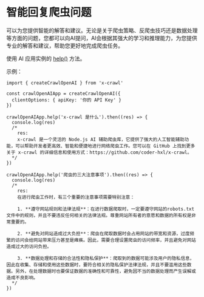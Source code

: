 # 智能回复爬虫问题

可以为您提供智能的解答和建议。无论是关于爬虫策略、反爬虫技巧还是数据处理等方面的问题，您都可以向AI提问，AI会根据其强大的学习和推理能力，为您提供专业的解答和建议，帮助您更好地完成爬虫任务。

使用 AI 应用实例的 [help()](/cn/api/help#help) 方法。

示例：

```js{7,15}
import { createCrawlOpenAI } from 'x-crawl'

const crawlOpenAIApp = createCrawlOpenAI({
  clientOptions: { apiKey: '你的 API Key' }
})

crawlOpenAIApp.help('x-crawl 是什么').then((res) => {
  console.log(res)
  /*
    res:
    x-crawl 是一个灵活的 Node.js AI 辅助爬虫库，它提供了强大的人工智能辅助功能，可以帮助开发者更高效、智能和便捷地进行网络爬虫工作。您可以在 GitHub 上找到更多关于 x-crawl 的详细信息和使用方式：https://github.com/coder-hxl/x-crawl。
  */
})

crawlOpenAIApp.help('爬虫的三大注意事项').then((res) => {
  console.log(res)
  /*
    res:
    在进行爬虫工作时，有三个重要的注意事项需要特别注意：

    1. **遵守网站规则和法律法规**：在进行数据爬取时，一定要遵守网站的robots.txt文件中的规则，并且不要违反任何相关的法律法规。尊重网站所有者的意愿和数据的所有权是非常重要的。

    2. **避免对网站造成过大负担**：爬虫在爬取数据时会占用网站的带宽和资源，过度频繁的访问会给网站带来压力甚至是瘫痪。因此，需要合理设置爬虫的访问频率，并且避免对网站造成过大的访问负担。

    3. **数据处理和存储的合法性和隐私保护**：爬取到的数据可能涉及用户的隐私信息，因此在收集、存储和使用这些数据时，要符合相关的隐私保护法律法规，并且不要滥用这些数据。另外，在处理数据时也要保证数据的准确性和可靠性，避免因不当的数据处理而产生误解或造成不良影响。
  */
})
```

